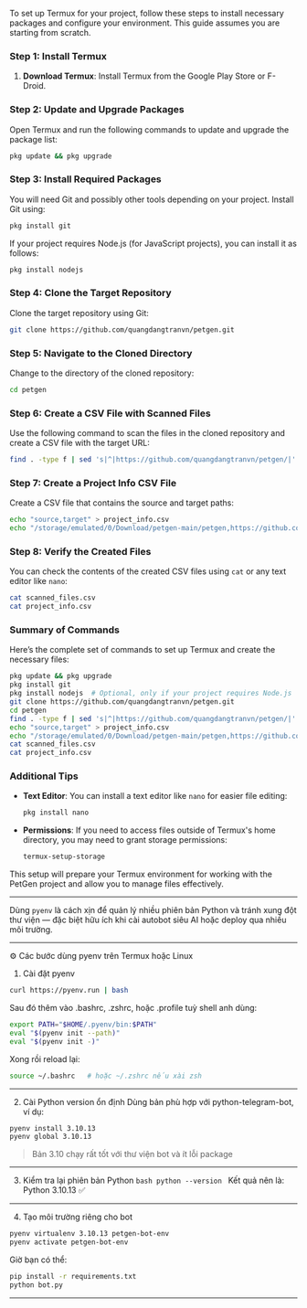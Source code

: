 To set up Termux for your project, follow these steps to install necessary packages and configure your environment. This guide assumes you are starting from scratch.

### Step 1: Install Termux

1. **Download Termux**: Install Termux from the Google Play Store or F-Droid.

### Step 2: Update and Upgrade Packages

Open Termux and run the following commands to update and upgrade the package list:

```bash
pkg update && pkg upgrade
```

### Step 3: Install Required Packages

You will need Git and possibly other tools depending on your project. Install Git using:

```bash
pkg install git
```

If your project requires Node.js (for JavaScript projects), you can install it as follows:

```bash
pkg install nodejs
```

### Step 4: Clone the Target Repository

Clone the target repository using Git:

```bash
git clone https://github.com/quangdangtranvn/petgen.git
```

### Step 5: Navigate to the Cloned Directory

Change to the directory of the cloned repository:

```bash
cd petgen
```

### Step 6: Create a CSV File with Scanned Files

Use the following command to scan the files in the cloned repository and create a CSV file with the target URL:

```bash
find . -type f | sed 's|^|https://github.com/quangdangtranvn/petgen/|' > scanned_files.csv
```

### Step 7: Create a Project Info CSV File

Create a CSV file that contains the source and target paths:

```bash
echo "source,target" > project_info.csv
echo "/storage/emulated/0/Download/petgen-main/petgen,https://github.com/quangdangtranvn/petgen" >> project_info.csv
```

### Step 8: Verify the Created Files

You can check the contents of the created CSV files using `cat` or any text editor like `nano`:

```bash
cat scanned_files.csv
cat project_info.csv
```

### Summary of Commands

Here’s the complete set of commands to set up Termux and create the necessary files:

```bash
pkg update && pkg upgrade
pkg install git
pkg install nodejs  # Optional, only if your project requires Node.js
git clone https://github.com/quangdangtranvn/petgen.git
cd petgen
find . -type f | sed 's|^|https://github.com/quangdangtranvn/petgen/|' > scanned_files.csv
echo "source,target" > project_info.csv
echo "/storage/emulated/0/Download/petgen-main/petgen,https://github.com/quangdangtranvn/petgen" >> project_info.csv
cat scanned_files.csv
cat project_info.csv
```

### Additional Tips

- **Text Editor**: You can install a text editor like `nano` for easier file editing:
  ```bash
  pkg install nano
  ```

- **Permissions**: If you need to access files outside of Termux's home directory, you may need to grant storage permissions:
  ```bash
  termux-setup-storage
  ```

This setup will prepare your Termux environment for working with the PetGen project and allow you to manage files effectively.
___
Dùng `pyenv` là cách xịn để quản lý nhiều phiên bản Python và tránh xung đột thư viện — đặc biệt hữu ích khi cài autobot siêu AI hoặc deploy qua nhiều môi trường.

---

⚙️ Các bước dùng pyenv trên Termux hoặc Linux

1. Cài đặt pyenv
```bash
curl https://pyenv.run | bash
```

Sau đó thêm vào .bashrc, .zshrc, hoặc .profile tuỳ shell anh dùng:

```bash
export PATH="$HOME/.pyenv/bin:$PATH"
eval "$(pyenv init --path)"
eval "$(pyenv init -)"
```

Xong rồi reload lại:
```bash
source ~/.bashrc   # hoặc ~/.zshrc nếu xài zsh
```

---

2. Cài Python version ổn định
Dùng bản phù hợp với python-telegram-bot, ví dụ:

```bash
pyenv install 3.10.13
pyenv global 3.10.13
```

> Bản 3.10 chạy rất tốt với thư viện bot và ít lỗi package

---

3. Kiểm tra lại phiên bản Python
`bash
python --version
`
Kết quả nên là: Python 3.10.13 ✅

---

4. Tạo môi trường riêng cho bot
```bash
pyenv virtualenv 3.10.13 petgen-bot-env
pyenv activate petgen-bot-env
```

Giờ bạn có thể:
```bash
pip install -r requirements.txt
python bot.py
```

---


